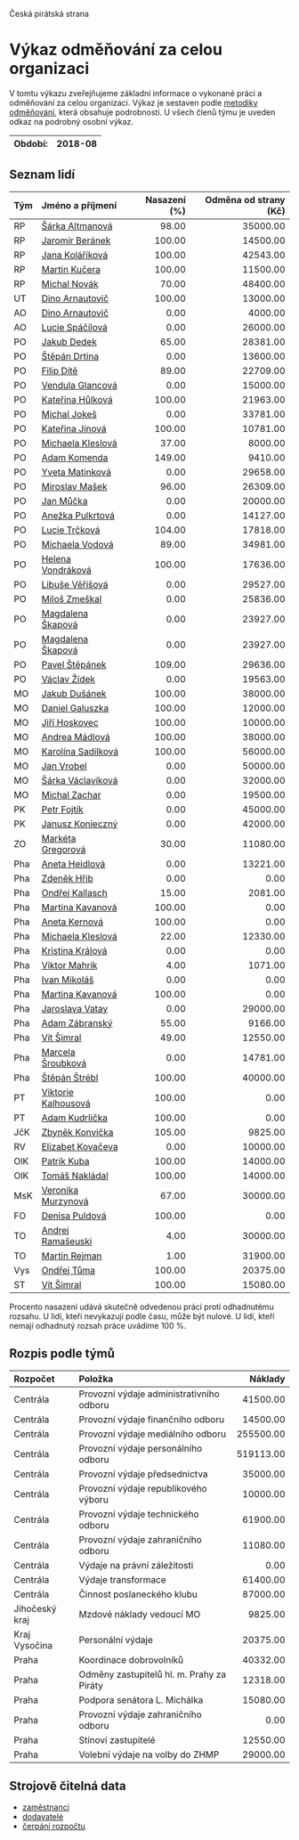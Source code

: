 Česká pirátská strana

Výkaz odměňování za celou organizaci
===========================

V tomtu výkazu zveřejňujeme základní informace o vykonané práci a odměňování
za celou organizaci. Výkaz je sestaven podle [metodiky odměňování][metodika],
která obsahuje podrobnosti. U všech členů týmu je uveden odkaz na podrobný osobní výkaz.

Období:                  | 2018-08
-----------------------  | --------------------


Seznam lidí
--------------

| Tým   | Jméno a příjmení                                                  |   Nasazení (%) |   Odměna od strany (Kč) |
|:------|:------------------------------------------------------------------|---------------:|------------------------:|
| RP    | [Šárka Altmanová](../../tymy/RP/2018/08/sarka-altmanova/)         |          98.00 |                35000.00 |
| RP    | [Jaromír Beránek](../../tymy/RP/2018/08/jaromir-beranek/)         |         100.00 |                14500.00 |
| RP    | [Jana Koláříková](../../tymy/RP/2018/08/jana-kolarikova/)         |         100.00 |                42543.00 |
| RP    | [Martin Kučera](../../tymy/RP/2018/08/martin-kucera/)             |         100.00 |                11500.00 |
| RP    | [Michal Novák](../../tymy/RP/2018/08/michal-novak/)               |          70.00 |                48400.00 |
| UT    | [Dino Arnautovič](../../tymy/UT/2018/08/dino-arnautovic/)         |         100.00 |                13000.00 |
| AO    | [Dino Arnautovič](../../tymy/AO/2018/08/dino-arnautovic/)         |           0.00 |                 4000.00 |
| AO    | [Lucie Spáčilová](../../tymy/AO/2018/08/lucie-spacilova/)         |           0.00 |                26000.00 |
| PO    | [Jakub Dedek](../../tymy/PO/2018/08/jakub-dedek/)                 |          65.00 |                28381.00 |
| PO    | [Štěpán Drtina](../../tymy/PO/2018/08/stepan-drtina/)             |           0.00 |                13600.00 |
| PO    | [Filip Dítě](../../tymy/PO/2018/08/filip-dite/)                   |          89.00 |                22709.00 |
| PO    | [Vendula Glancová](../../tymy/PO/2018/08/vendula-glancova/)       |           0.00 |                15000.00 |
| PO    | [Kateřina Hůlková](../../tymy/PO/2018/08/katerina-hulkova/)       |         100.00 |                21963.00 |
| PO    | [Michal Jokeš](../../tymy/PO/2018/08/michal-jokes/)               |           0.00 |                33781.00 |
| PO    | [Kateřina Jínová](../../tymy/PO/2018/08/katerina-jinova/)         |         100.00 |                10781.00 |
| PO    | [Michaela Kleslová](../../tymy/PO/2018/08/michaela-kleslova/)     |          37.00 |                 8000.00 |
| PO    | [Adam Komenda](../../tymy/PO/2018/08/adam-komenda/)               |         149.00 |                 9410.00 |
| PO    | [Yveta Matinková](../../tymy/PO/2018/08/yveta-matinkova/)         |           0.00 |                29658.00 |
| PO    | [Miroslav Mašek](../../tymy/PO/2018/08/miroslav-masek/)           |          96.00 |                26309.00 |
| PO    | [Jan Můčka](../../tymy/PO/2018/08/jan-mucka/)                     |           0.00 |                20000.00 |
| PO    | [Anežka Pulkrtová](../../tymy/PO/2018/08/anezka-pulkrtova/)       |           0.00 |                14127.00 |
| PO    | [Lucie Trčková](../../tymy/PO/2018/08/lucie-trckova/)             |         104.00 |                17818.00 |
| PO    | [Michaela Vodová](../../tymy/PO/2018/08/michaela-vodova/)         |          89.00 |                34981.00 |
| PO    | [Helena Vondráková](../../tymy/PO/2018/08/helena-vondrakova/)     |         100.00 |                17636.00 |
| PO    | [Libuše Věříšová](../../tymy/PO/2018/08/libuse-verisova/)         |           0.00 |                29527.00 |
| PO    | [Miloš Zmeškal](../../tymy/PO/2018/08/milos-zmeskal/)             |           0.00 |                25836.00 |
| PO    | [Magdalena Škapová](../../tymy/PO/2018/08/magdalena-skapova/)     |           0.00 |                23927.00 |
| PO    | [Magdalena Škapová](../../tymy/PO/2018/08/magdalena-skapova/)     |           0.00 |                23927.00 |
| PO    | [Pavel Štěpánek](../../tymy/PO/2018/08/pavel-stepanek/)           |         109.00 |                29636.00 |
| PO    | [Václav Žídek](../../tymy/PO/2018/08/vaclav-zidek/)               |           0.00 |                19563.00 |
| MO    | [Jakub Dušánek](../../tymy/MO/2018/08/jakub-dusanek/)             |         100.00 |                38000.00 |
| MO    | [Daniel Galuszka](../../tymy/MO/2018/08/daniel-galuszka/)         |         100.00 |                12000.00 |
| MO    | [Jiří Hoskovec](../../tymy/MO/2018/08/jiri-hoskovec/)             |         100.00 |                10000.00 |
| MO    | [Andrea Mádlová](../../tymy/MO/2018/08/andrea-madlova/)           |         100.00 |                38000.00 |
| MO    | [Karolína Sadílková](../../tymy/MO/2018/08/karolina-sadilkova/)   |         100.00 |                56000.00 |
| MO    | [Jan Vrobel](../../tymy/MO/2018/08/jan-vrobel/)                   |           0.00 |                50000.00 |
| MO    | [Šárka Václavíková](../../tymy/MO/2018/08/sarka-vaclavikova/)     |           0.00 |                32000.00 |
| MO    | [Michal Zachar](../../tymy/MO/2018/08/michal-zachar/)             |           0.00 |                19500.00 |
| PK    | [Petr Fojtík](../../tymy/PK/2018/08/petr-fojtik/)                 |           0.00 |                45000.00 |
| PK    | [Janusz Konieczný](../../tymy/PK/2018/08/janusz-konieczny/)       |           0.00 |                42000.00 |
| ZO    | [Markéta Gregorová](../../tymy/ZO/2018/08/marketa-gregorova/)     |          30.00 |                11080.00 |
| Pha   | [Aneta Heidlová](../../tymy/Pha/2018/08/aneta-heidlova/)          |           0.00 |                13221.00 |
| Pha   | [Zdeněk Hřib](../../tymy/Pha/2018/08/zdenek-hrib/)                |           0.00 |                    0.00 |
| Pha   | [Ondřej Kallasch](../../tymy/Pha/2018/08/ondrej-kallasch/)        |          15.00 |                 2081.00 |
| Pha   | [Martina Kavanová](../../tymy/Pha/2018/08/martina-kavanova/)      |         100.00 |                    0.00 |
| Pha   | [Aneta Kernová](../../tymy/Pha/2018/08/aneta-kernova/)            |         100.00 |                    0.00 |
| Pha   | [Michaela Kleslová](../../tymy/Pha/2018/08/michaela-kleslova/)    |          22.00 |                12330.00 |
| Pha   | [Kristina Králová](../../tymy/Pha/2018/08/kristina-kralova/)      |           0.00 |                    0.00 |
| Pha   | [Viktor Mahrik](../../tymy/Pha/2018/08/viktor-mahrik/)            |           4.00 |                 1071.00 |
| Pha   | [Ivan Mikoláš](../../tymy/Pha/2018/08/ivan-mikolas/)              |           0.00 |                    0.00 |
| Pha   | [Martina Kavanová](../../tymy/Pha/2018/08/martina-kavanova/)      |         100.00 |                    0.00 |
| Pha   | [Jaroslava Vatay](../../tymy/Pha/2018/08/jaroslava-vatay/)        |           0.00 |                29000.00 |
| Pha   | [Adam Zábranský](../../tymy/Pha/2018/08/adam-zabransky/)          |          55.00 |                 9166.00 |
| Pha   | [Vít Šimral](../../tymy/Pha/2018/08/vit-simral/)                  |          49.00 |                12550.00 |
| Pha   | [Marcela Šroubková](../../tymy/Pha/2018/08/marcela-sroubkova/)    |           0.00 |                14781.00 |
| Pha   | [Štěpán Štrébl](../../tymy/Pha/2018/08/stepan-strebl/)            |         100.00 |                40000.00 |
| PT    | [Viktorie Kalhousová](../../tymy/PT/2018/08/viktorie-kalhousova/) |         100.00 |                    0.00 |
| PT    | [Adam Kudrlička](../../tymy/PT/2018/08/adam-kudrlicka/)           |         100.00 |                    0.00 |
| JčK   | [Zbyněk Konvička](../../tymy/JčK/2018/08/zbynek-konvicka/)        |         105.00 |                 9825.00 |
| RV    | [Elizabet Kovačeva](../../tymy/RV/2018/08/elizabet-kovaceva/)     |           0.00 |                10000.00 |
| OlK   | [Patrik Kuba](../../tymy/OlK/2018/08/patrik-kuba/)                |         100.00 |                14000.00 |
| OlK   | [Tomáš Nakládal](../../tymy/OlK/2018/08/tomas-nakladal/)          |         100.00 |                14000.00 |
| MsK   | [Veronika Murzynová](../../tymy/MsK/2018/08/veronika-murzynova/)  |          67.00 |                30000.00 |
| FO    | [Denisa Puldová](../../tymy/FO/2018/08/denisa-puldova/)           |         100.00 |                    0.00 |
| TO    | [Andrej Ramašeuski](../../tymy/TO/2018/08/andrej-ramaseuski/)     |           4.00 |                30000.00 |
| TO    | [Martin Rejman](../../tymy/TO/2018/08/martin-rejman/)             |           1.00 |                31900.00 |
| Vys   | [Ondřej Tůma](../../tymy/Vys/2018/08/ondrej-tuma/)                |         100.00 |                20375.00 |
| ST    | [Vít Šimral](../../tymy/ST/2018/08/vit-simral/)                   |         100.00 |                15080.00 |

Procento nasazení udává skutečně odvedenou práci proti odhadnutému rozsahu. 
U lidí, kteří nevykazují podle času, může být nulové. U lidí, kteří nemají odhadnutý rozsah
práce uvádíme 100 %.

Rozpis podle týmů
-----------------

| Rozpočet       | Položka                                   |   Náklady |
|:---------------|:------------------------------------------|----------:|
| Centrála       | Provozní výdaje administrativního odboru  |  41500.00 |
| Centrála       | Provozní výdaje finančního odboru         |  14500.00 |
| Centrála       | Provozní výdaje mediálního odboru         | 255500.00 |
| Centrála       | Provozní výdaje personálního odboru       | 519113.00 |
| Centrála       | Provozní výdaje předsednictva             |  35000.00 |
| Centrála       | Provozní výdaje republikového výboru      |  10000.00 |
| Centrála       | Provozní výdaje technického odboru        |  61900.00 |
| Centrála       | Provozní výdaje zahraničního odboru       |  11080.00 |
| Centrála       | Výdaje na právní záležitosti              |      0.00 |
| Centrála       | Výdaje transformace                       |  61400.00 |
| Centrála       | Činnost poslaneckého klubu                |  87000.00 |
| Jihočeský kraj | Mzdové náklady vedoucí MO                 |   9825.00 |
| Kraj Vysočina  | Personální výdaje                         |  20375.00 |
| Praha          | Koordinace dobrovolníků                   |  40332.00 |
| Praha          | Odměny zastupitelů hl. m. Prahy za Piráty |  12318.00 |
| Praha          | Podpora senátora L. Michálka              |  15080.00 |
| Praha          | Provozní výdaje zahraničního odboru       |      0.00 |
| Praha          | Stínoví zastupitelé                       |  12550.00 |
| Praha          | Volební výdaje na volby do ZHMP           |  29000.00 |

Strojově čitelná data
-------------------

* [zaměstnanci](zamestnanci.tsv)
* [dodavatelé](dodavatele.tsv)
* [čerpání rozpočtu](cerpani_rozpoctu.tsv)

[metodika]: https://redmine.pirati.cz/projects/po/wiki/Odmenovani

